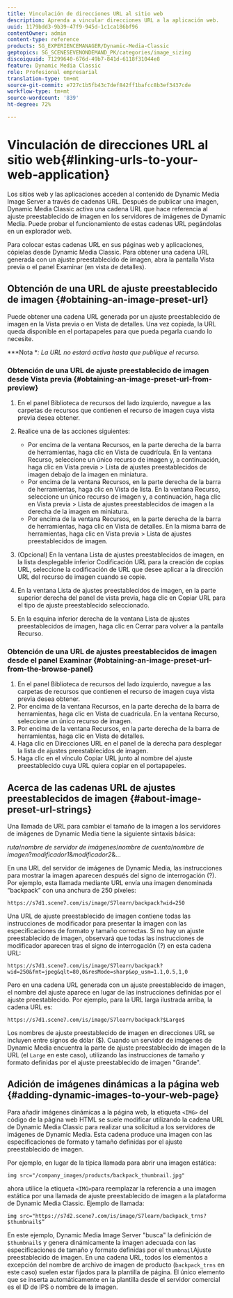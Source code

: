 ```yaml
---
title: Vinculación de direcciones URL al sitio web
description: Aprenda a vincular direcciones URL a la aplicación web.
uuid: 1179bdd3-9b39-47f9-945d-1c1ca186bf96
contentOwner: admin
content-type: reference
products: SG_EXPERIENCEMANAGER/Dynamic-Media-Classic
geptopics: SG_SCENESEVENONDEMAND_PK/categories/image_sizing
discoiquuid: 71299640-676d-49b7-841d-6118f31044e8
feature: Dynamic Media Classic
role: Profesional empresarial
translation-type: tm+mt
source-git-commit: e727c1b5fb43c7def842ff1bafcc8b3ef3437cde
workflow-type: tm+mt
source-wordcount: '839'
ht-degree: 72%

---
```



# Vinculación de direcciones URL al sitio web{#linking-urls-to-your-web-application}

Los sitios web y las aplicaciones acceden al contenido de Dynamic Media Image Server a través de cadenas URL. Después de publicar una imagen, Dynamic Media Classic activa una cadena URL que hace referencia al ajuste preestablecido de imagen en los servidores de imágenes de Dynamic Media. Puede probar el funcionamiento de estas cadenas URL pegándolas en un explorador web.

Para colocar estas cadenas URL en sus páginas web y aplicaciones, cópielas desde Dynamic Media Classic. Para obtener una cadena URL generada con un ajuste preestablecido de imagen, abra la pantalla Vista previa o el panel Examinar (en vista de detalles).

## Obtención de una URL de ajuste preestablecido de imagen  {#obtaining-an-image-preset-url}

Puede obtener una cadena URL generada por un ajuste preestablecido de imagen en la Vista previa o en Vista de detalles. Una vez copiada, la URL queda disponible en el portapapeles para que pueda pegarla cuando lo necesite.

***Nota **: La URL no estará activa hasta que publique el recurso.*

### Obtención de una URL de ajuste preestablecido de imagen desde Vista previa {#obtaining-an-image-preset-url-from-preview}

1. En el panel Biblioteca de recursos del lado izquierdo, navegue a las carpetas de recursos que contienen el recurso de imagen cuya vista previa desea obtener.
1. Realice una de las acciones siguientes:

   * Por encima de la ventana Recursos, en la parte derecha de la barra de herramientas, haga clic en Vista de cuadrícula. En la ventana Recurso, seleccione un único recurso de imagen y, a continuación, haga clic en Vista previa > Lista de ajustes preestablecidos de imagen debajo de la imagen en miniatura.
   * Por encima de la ventana Recursos, en la parte derecha de la barra de herramientas, haga clic en Vista de lista. En la ventana Recurso, seleccione un único recurso de imagen y, a continuación, haga clic en Vista previa > Lista de ajustes preestablecidos de imagen a la derecha de la imagen en miniatura.
   * Por encima de la ventana Recursos, en la parte derecha de la barra de herramientas, haga clic en Vista de detalles. En la misma barra de herramientas, haga clic en Vista previa > Lista de ajustes preestablecidos de imagen.

1. (Opcional) En la ventana Lista de ajustes preestablecidos de imagen, en la lista desplegable inferior Codificación URL para la creación de copias URL, seleccione la codificación de URL que desee aplicar a la dirección URL del recurso de imagen cuando se copie.
1. En la ventana Lista de ajustes preestablecidos de imagen, en la parte superior derecha del panel de vista previa, haga clic en Copiar URL para el tipo de ajuste preestablecido seleccionado.
1. En la esquina inferior derecha de la ventana Lista de ajustes preestablecidos de imagen, haga clic en Cerrar para volver a la pantalla Recurso.

### Obtención de una URL de ajustes preestablecidos de imagen desde el panel Examinar  {#obtaining-an-image-preset-url-from-the-browse-panel}

1. En el panel Biblioteca de recursos del lado izquierdo, navegue a las carpetas de recursos que contienen el recurso de imagen cuya vista previa desea obtener.
1. Por encima de la ventana Recursos, en la parte derecha de la barra de herramientas, haga clic en Vista de cuadrícula. En la ventana Recurso, seleccione un único recurso de imagen.
1. Por encima de la ventana Recursos, en la parte derecha de la barra de herramientas, haga clic en Vista de detalles. 
1. Haga clic en Direcciones URL en el panel de la derecha para desplegar la lista de ajustes preestablecidos de imagen.
1. Haga clic en el vínculo Copiar URL junto al nombre del ajuste preestablecido cuya URL quiera copiar en el portapapeles.

## Acerca de las cadenas URL de ajustes preestablecidos de imagen  {#about-image-preset-url-strings}

Una llamada de URL para cambiar el tamaño de la imagen a los servidores de imágenes de Dynamic Media tiene la siguiente sintaxis básica:

*ruta*/*nombre de servidor de imágenes*/*nombre de cuenta*/*nombre de imagen*?*modificador1*&amp;*modificador2*&amp;...

En una URL del servidor de imágenes de Dynamic Media, las instrucciones para mostrar la imagen aparecen después del signo de interrogación (?). Por ejemplo, esta llamada mediante URL envía una imagen denominada “backpack” con una anchura de 250 píxeles:

```as3
https://s7d1.scene7.com/is/image/S7learn/backpack?wid=250
```

Una URL de ajuste preestablecido de imagen contiene todas las instrucciones de modificador para presentar la imagen con las especificaciones de formato y tamaño correctas. Si no hay un ajuste preestablecido de imagen, observará que todas las instrucciones de modificador aparecen tras el signo de interrogación (?) en esta cadena URL:

```as3
https://s7d1.scene7.com/is/image/S7learn/backpack?wid=250&fmt=jpeg&qlt=80,0&resMode=sharp&op_usm=1.1,0.5,1,0
```

Pero en una cadena URL generada con un ajuste preestablecido de imagen, el nombre del ajuste aparece en lugar de las instrucciones definidas por el ajuste preestablecido. Por ejemplo, para la URL larga ilustrada arriba, la cadena URL es:

```as3
https://s7d1.scene7.com/is/image/S7learn/backpack?$Large$
```

Los nombres de ajuste preestablecido de imagen en direcciones URL se incluyen entre signos de dólar ($). Cuando un servidor de imágenes de Dynamic Media encuentra la parte de ajuste preestablecido de imagen de la URL (el `Large` en este caso), utilizando las instrucciones de tamaño y formato definidas por el ajuste preestablecido de imagen &quot;Grande&quot;.

## Adición de imágenes dinámicas a la página web {#adding-dynamic-images-to-your-web-page}

Para añadir imágenes dinámicas a la página web, la etiqueta `<IMG>` del código de la página web HTML se suele modificar utilizando la cadena URL de Dynamic Media Classic para realizar una solicitud a los servidores de imágenes de Dynamic Media. Esta cadena produce una imagen con las especificaciones de formato y tamaño definidas por el ajuste preestablecido de imagen.

Por ejemplo, en lugar de la típica llamada para abrir una imagen estática:

```as3
img src="/company_images/products/backpack_thumbnail.jpg"
```

ahora utilice la etiqueta `<IMG>`para reemplazar la referencia a una imagen estática por una llamada de ajuste preestablecido de imagen a la plataforma de Dynamic Media Classic. Ejemplo de llamada:

```as3
img src="https://s7d2.scene7.com/is/image/S7learn/backpack_trns?$thumbnail$”
```

En este ejemplo, Dynamic Media Image Server &quot;busca&quot; la definición de `$thumbnail$` y genera dinámicamente la imagen adecuada con las especificaciones de tamaño y formato definidas por el `thumbnail`Ajuste preestablecido de imagen. En una cadena URL, todos los elementos a excepción del nombre de archivo de imagen de producto (`backpack_trns` en este caso) suelen estar fijados para la plantilla de página. El único elemento que se inserta automáticamente en la plantilla desde el servidor comercial es el ID de IPS o nombre de la imagen.
